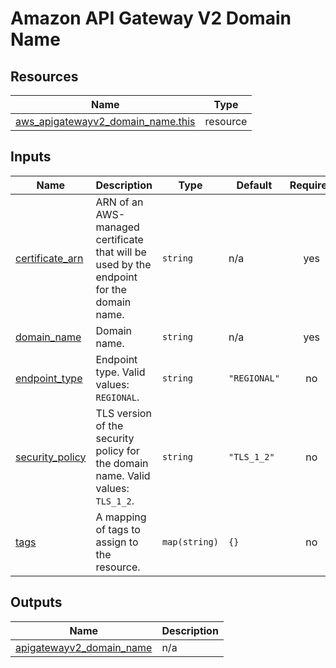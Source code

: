 # Amazon API Gateway V2 Domain Name

## Resources

| Name | Type |
|------|------|
| [aws_apigatewayv2_domain_name.this](https://registry.terraform.io/providers/hashicorp/aws/latest/docs/resources/apigatewayv2_domain_name) | resource |

## Inputs

| Name | Description | Type | Default | Required |
|------|-------------|------|---------|:--------:|
| <a name="input_certificate_arn"></a> [certificate\_arn](#input\_certificate\_arn) | ARN of an AWS-managed certificate that will be used by the endpoint for the domain name. | `string` | n/a | yes |
| <a name="input_domain_name"></a> [domain\_name](#input\_domain\_name) | Domain name. | `string` | n/a | yes |
| <a name="input_endpoint_type"></a> [endpoint\_type](#input\_endpoint\_type) | Endpoint type. Valid values: `REGIONAL`. | `string` | `"REGIONAL"` | no |
| <a name="input_security_policy"></a> [security\_policy](#input\_security\_policy) | TLS version of the security policy for the domain name. Valid values: `TLS_1_2`. | `string` | `"TLS_1_2"` | no |
| <a name="input_tags"></a> [tags](#input\_tags) | A mapping of tags to assign to the resource. | `map(string)` | `{}` | no |

## Outputs

| Name | Description |
|------|-------------|
| <a name="output_apigatewayv2_domain_name"></a> [apigatewayv2\_domain\_name](#output\_apigatewayv2\_domain\_name) | n/a |

